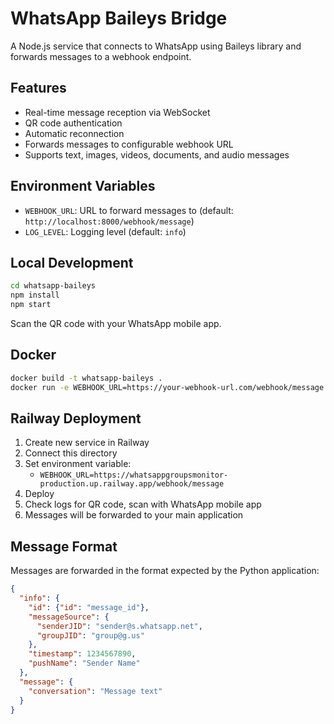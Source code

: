 # WhatsApp Baileys Bridge

A Node.js service that connects to WhatsApp using Baileys library and forwards messages to a webhook endpoint.

## Features

- Real-time message reception via WebSocket
- QR code authentication
- Automatic reconnection
- Forwards messages to configurable webhook URL
- Supports text, images, videos, documents, and audio messages

## Environment Variables

- `WEBHOOK_URL`: URL to forward messages to (default: `http://localhost:8000/webhook/message`)
- `LOG_LEVEL`: Logging level (default: `info`)

## Local Development

```bash
cd whatsapp-baileys
npm install
npm start
```

Scan the QR code with your WhatsApp mobile app.

## Docker

```bash
docker build -t whatsapp-baileys .
docker run -e WEBHOOK_URL=https://your-webhook-url.com/webhook/message whatsapp-baileys
```

## Railway Deployment

1. Create new service in Railway
2. Connect this directory
3. Set environment variable:
   - `WEBHOOK_URL=https://whatsappgroupsmonitor-production.up.railway.app/webhook/message`
4. Deploy
5. Check logs for QR code, scan with WhatsApp mobile app
6. Messages will be forwarded to your main application

## Message Format

Messages are forwarded in the format expected by the Python application:

```json
{
  "info": {
    "id": {"id": "message_id"},
    "messageSource": {
      "senderJID": "sender@s.whatsapp.net",
      "groupJID": "group@g.us"
    },
    "timestamp": 1234567890,
    "pushName": "Sender Name"
  },
  "message": {
    "conversation": "Message text"
  }
}
```
